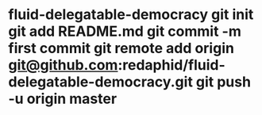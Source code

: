 # fluid-delegatable-democracy git init git add README.md git commit -m first commit git remote add origin git@github.com:redaphid/fluid-delegatable-democracy.git git push -u origin master
